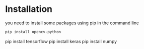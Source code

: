 # Installation
you need to install some packages using pip in the command line
```bash
pip install opencv-python
```
pip install tensorflow
pip install keras
pip install numpy
  ```

